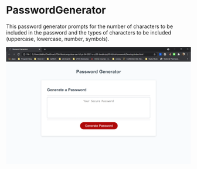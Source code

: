 # PasswordGenerator

This password generator prompts for the number of characters to be included in the password and the types of characters to be included (uppercase, lowercase, number, symbols).

![Password generator Image](assets/images/PasswordGenerator.png)

